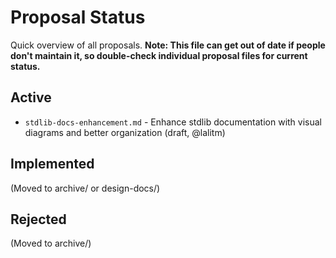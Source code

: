 # Proposal Status

Quick overview of all proposals. **Note: This file can get out of date if people
don't maintain it, so double-check individual proposal files for current
status.**

## Active

- `stdlib-docs-enhancement.md` - Enhance stdlib documentation with visual
  diagrams and better organization (draft, @lalitm)

## Implemented

(Moved to archive/ or design-docs/)

## Rejected

(Moved to archive/)
